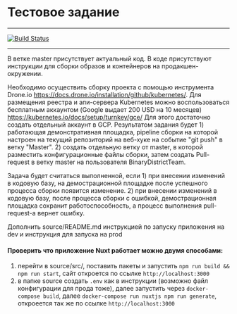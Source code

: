 # Тестовое задание
---
[![Build Status](https://ci.kapb14.me/api/badges/kapb14/digitaloctober-example/status.svg)](https://ci.kapb14.me/kapb14/digitaloctober-example)

---

В ветке master присутствует актуальный код. В коде присутствуют инструкции для сборки образов и контейнеров на продакшен-окружении.

Необходимо осуществить сборку проекта с помощью инструмента Drone.io https://docs.drone.io/installation/github/kubernetes/. Для размещения реестра и апи-сервера Kubernetes можно воспользоваться бесплатным аккаунтом (Google выдает 200 USD на 10 месяцев) https://kubernetes.io/docs/setup/turnkey/gce/ Для этого достаточно создать отдельный аккаунт в GCP. Результатом задания будет 1) работающая демонстративная площадка, pipeline сборки на которой настроен на текущий репозиторий на веб-хуке на событие "git push" в ветку "Master". 2) создать отдельную ветку от master, в которой разместить конфигурационные файлы сборки, затем создать Pull-request в ветку master на пользователя BinaryDistrictTeam.

Задача будет считаться выполненной, если 1) при внесении изменений в кодовую базу, на демострационной площадке после успешного процесса сборки появится изменение. 2) при внесении изменений в кодовую базу, после процесса сборки с ошибкой, демострационная площадка сохранит работоспособность, а процесс выполнения pull-request-a вернет ошибку.

Дополнить source/README.md инструкцией по запуску приложения на dev и инструкция для запуска на prod

#### Проверить что приложение Nuxt работает можно двумя способами:
1) перейти в source/src/, поставить пакеты и запустить `npm run build && npm run start`, сайт откроется по ссылке `http://localhost:3000`
2) в папке source создать `.env` как в инструкции (возможно файл конфигурации для прода тоже), далее запустить через `docker-compose build`, далее `docker-compose run nuxtjs npm run generate`, откроеется так же по ссылке `http://localhost:3000`
